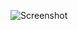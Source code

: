 ![Screenshot](https://raw.githubusercontent.com/Cryakl/Ultimate-RAT-Collection/refs/heads/main/Optix/Optix%20Pro%20v1.1/Screenshot.png)

